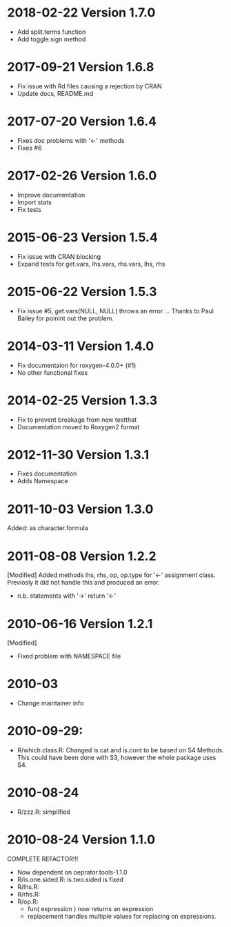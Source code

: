 # 2018-02-22 Version 1.7.0 
 - Add split.terms function
 - Add toggle.sign method

# 2017-09-21 Version 1.6.8
 - Fix issue with Rd files causing a rejection by CRAN 
 - Update docs, README.md

# 2017-07-20 Version 1.6.4
 - Fixes doc problems with '<-' methods
 - Fixes #6

 
# 2017-02-26 Version 1.6.0 
 - Improve documentation 
 - Import stats
 - Fix tests


# 2015-06-23 Version 1.5.4
 - Fix issue with CRAN blocking 
 - Expand tests for get.vars, lhs.vars, rhs.vars, lhs, rhs

 
# 2015-06-22 Version 1.5.3
 - Fix issue #5, get.vars(NULL, NULL) throws an error ... 
   Thanks to Paul Bailey for poinint out the problem.


# 2014-03-11 Version 1.4.0
 - Fix documentaion for roxygen-4.0.0+ (#1)
 - No other functional fixes


# 2014-02-25 Version 1.3.3 
 - Fix to prevent breakage from new testthat
 - Documentation moved to Roxygen2 format


# 2012-11-30 Version 1.3.1
 - Fixes documentation
 - Adds Namespace


# 2011-10-03 Version 1.3.0
  Added: as.character.formula


# 2011-08-08 Version 1.2.2

[Modified]
Added methods lhs, rhs, op, op.type for '<-' assignment class.  Previosly it 
did not handle this and produced an error. 

* n.b. statements with '->' return '<-' 


# 2010-06-16 Version 1.2.1
[Modified]
- Fixed problem with NAMESPACE file


# 2010-03
 - Change maintainer info


# 2010-09-29:
 - R/which.class.R: Changed is.cat and is.cont to be based on S4 Methods. This 
   could have been done with S3, however the whole package uses S4.


# 2010-08-24 
 - R/zzz.R: simplified 


# 2010-08-24 Version 1.1.0
COMPLETE REFACTOR!!!
 - Now dependent on oeprator.tools-1.1.0
 - R/is.one.sided.R: is.two.sided is fixed
 - R/lhs.R: 
 - R/rhs.R:
 - R/op.R:
   - fun( expression ) now returns an expression
   - replacement handles multiple values for replacing on expressions.
